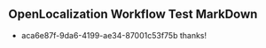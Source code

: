 ## OpenLocalization Workflow Test MarkDown
* aca6e87f-9da6-4199-ae34-87001c53f75b 
thanks!<!--HONumber=Mar16_HO2-->
